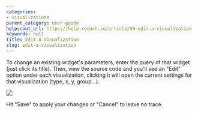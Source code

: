 ```yaml
---
categories:
- visualizations
parent_category: user-guide
helpscout_url: https://help.redash.io/article/59-edit-a-visualization
keywords: null
title: Edit A Visualization
slug: edit-a-visualization
---
```

To change an existing widget's parameters, enter the query of that widget
(just click its title). Then, view the source code and you'll see an "Edit"
option under each visualization, clicking it will open the current settings
for that visualization (type, x, y, group...).

![](https://redash.io/help/assets/visualization_examples/edit_viz.png)

Hit "Save" to apply your changes or "Cancel" to leave no trace.

